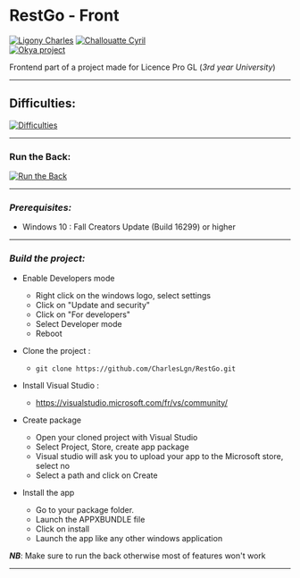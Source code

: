 # RestGo - Front  
[![Ligony Charles](https://img.shields.io/badge/Charles-LinkedIn-1E90E7.svg)](https://www.linkedin.com/in/charles-ligony-893177134/)
[![Challouatte Cyril](https://img.shields.io/badge/Cyril-LinkedIn-1E90E7.svg)](https://www.linkedin.com/in/cyril-challouatte-824021160/)  
[![Okya project](https://img.shields.io/badge/%C3%98kya-Official-0c2461.svg)]()

Frontend part of a project made for Licence Pro GL (_3rd year University_)  

***
## Difficulties: 
[![Difficulties](https://img.shields.io/badge/ReadMe-Difficulties-important.svg)](https://github.com/CharlesLgn/RestGo/blob/master/dificulties/README.md#dificulties-in-the-front-)

***
### Run the Back:  
[![Run the Back](https://img.shields.io/badge/ReadMe-Back-5BC7F8.svg)]()  

***

### _Prerequisites:_
 - Windows 10 : Fall Creators Update (Build 16299) or higher
 
***


### _Build the project:_
 
 - Enable Developers mode
    * Right click on the windows logo, select settings
    * Click on "Update and security"
    * Click on "For developers"
    * Select Developer mode
    * Reboot
    
  - Clone the project :
      * `git clone https://github.com/CharlesLgn/RestGo.git`
      
  - Install Visual Studio :
    * https://visualstudio.microsoft.com/fr/vs/community/
  - Create package
    * Open your cloned project with Visual Studio
    * Select Project, Store, create app package
    * Visual studio will ask you to upload your app to the Microsoft store, select no
    * Select a path and click on Create
  - Install the app
    * Go to your package folder.
    * Launch the APPXBUNDLE file
    * Click on install
    * Launch the app like any other windows application
    
___NB___: Make sure to run the back otherwise most of features won't work
    
 
***
